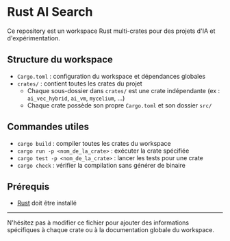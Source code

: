 # Rust AI Search

Ce repository est un workspace Rust multi-crates pour des projets d'IA et d'expérimentation.

## Structure du workspace
- `Cargo.toml` : configuration du workspace et dépendances globales
- `crates/` : contient toutes les crates du projet
	- Chaque sous-dossier dans `crates/` est une crate indépendante (ex : `ai_vec_hybrid`, `ai_vm`, `mycelium`, ...)
	- Chaque crate possède son propre `Cargo.toml` et son dossier `src/`

## Commandes utiles
- `cargo build` : compiler toutes les crates du workspace
- `cargo run -p <nom_de_la_crate>` : exécuter la crate spécifiée
- `cargo test -p <nom_de_la_crate>` : lancer les tests pour une crate
- `cargo check` : vérifier la compilation sans générer de binaire

## Prérequis
- [Rust](https://www.rust-lang.org/tools/install) doit être installé

---

N'hésitez pas à modifier ce fichier pour ajouter des informations spécifiques à chaque crate ou à la documentation globale du workspace.
